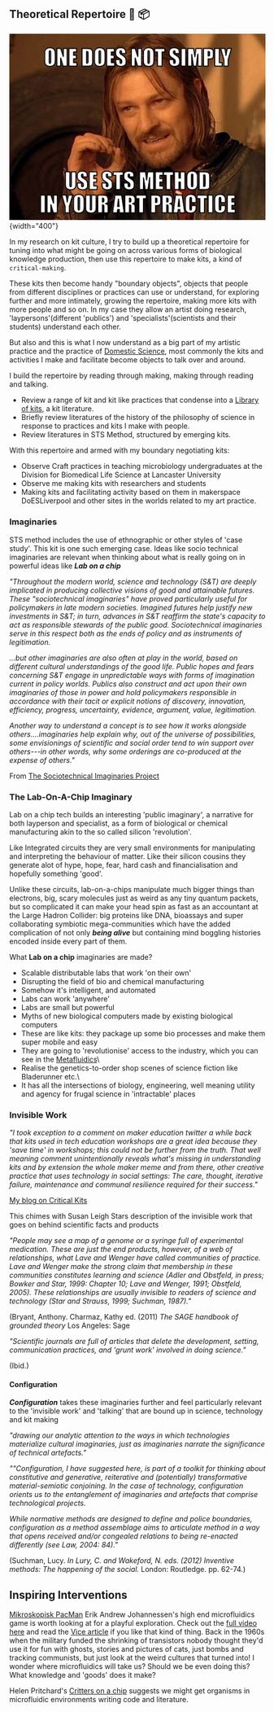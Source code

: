 
Theoretical Repertoire :book: :package:
---------------------------------------

![](images/boromir_meme_ready.jpg){width="400"}

In my research on kit culture, I try to build up a theoretical
repertoire for tuning into what might be going on across various forms
of biological knowledge production, then use this repertoire to make
kits, a kind of `critical-making`.

These kits then become handy "boundary objects", objects that people
from different disciplines or practices can use or understand, for
exploring further and more intimately, growing the repertoire, making
more kits with more people and so on. In my case they allow an artist
doing research, 'laypersons'(different 'publics') and
'specialists'(scientists and their students) understand each other.

But also and this is what I now understand as a big part of my artistic
practice and the practice of [Domestic
Science](https://domesticscience.org.uk/about.html), most commonly the
kits and activities I make and facilitate become objects to talk over
and around.

I build the repertoire by reading through making, making through reading
and talking.

-   Review a range of kit and kit like practices that condense into a
    [Library of
    kits](https://domesticscience.org.uk/criticalkits/Library.html), a
    kit literature.
-   Briefly review literatures of the history of the philosophy of
    science in response to practices and kits I make with people.
-   Review literatures in STS Method, structured by emerging kits.

With this repertoire and armed with my boundary negotiating kits:

-   Observe Craft practices in teaching microbiology undergraduates at
    the Division for Biomedical Life Science at Lancaster University
-   Observe me making kits with researchers and students
-   Making kits and facilitating activity based on them in makerspace
    DoESLiverpool and other sites in the worlds related to my art
    practice.

### Imaginaries

STS method includes the use of ethnographic or other styles of 'case
study'. This kit is one such emerging case. Ideas like socio technical
imaginaries are relevant when thinking about what is really going on in
powerful ideas like ***Lab on a chip***

*"Throughout the modern world, science and technology (S&T) are deeply
implicated in producing collective visions of good and attainable
futures. These "sociotechnical imaginaries" have proved particularly
useful for policymakers in late modern societies. Imagined futures help
justify new investments in S&T; in turn, advances in S&T reaffirm the
state's capacity to act as responsible stewards of the public good.
Sociotechnical imaginaries serve in this respect both as the ends of
policy and as instruments of legitimation.*

*...but other imaginaries are also often at play in the world, based on
different cultural understandings of the good life. Public hopes and
fears concerning S&T engage in unpredictable ways with forms of
imagination current in policy worlds. Publics also construct and act
upon their own imaginaries of those in power and hold policymakers
responsible in accordance with their tacit or explicit notions of
discovery, innovation, efficiency, progress, uncertainty, evidence,
argument, value, legitimation.*

*Another way to understand a concept is to see how it works alongside
others....imaginaries help explain why, out of the universe of
possibilities, some envisionings of scientific and social order tend to
win support over others---in other words, why some orderings are
co-produced at the expense of others.\"*

From [The Sociotechnical Imaginaries
Project](http://sts.hks.harvard.edu/research/platforms/imaginaries/)

### The Lab-On-A-Chip Imaginary

Lab on a chip tech builds an interesting 'public imaginary', a narrative
for both layperson and specialist, as a form of biological or chemical
manufacturing akin to the so called silicon 'revolution'.

Like Integrated circuits they are very small environments for
manipulating and interpreting the behaviour of matter. Like their
silicon cousins they generate alot of hype, hope, fear, hard cash and
financialisation and hopefully something 'good'.

Unlike these circuits, lab-on-a-chips manipulate much bigger things than
electrons, big, scary molecules just as weird as any tiny quantum
packets, but so complicated it can make your head spin as fast as an
accountant at the Large Hadron Collider: big proteins like DNA,
bioassays and super collaborating symbiotic mega-communities which have
the added complication of not only ***being alive*** but containing mind
boggling histories encoded inside every part of them.

What **Lab on a chip** imaginaries are made?

-   Scalable distributable labs that work 'on their own'
-   Disrupting the field of bio and chemical manufacturing
-   Somehow it's intelligent, and automated
-   Labs can work 'anywhere'
-   Labs are small but powerful
-   Myths of new biological computers made by existing biological
    computers
-   These are like kits: they package up some bio processes and make
    them super mobile and easy
-   They are going to 'revolutionise' access to the industry, which you
    can see in the [Metafluidics](https://metafluidics.org/)\
-   Realise the genetics-to-order shop scenes of science fiction like
    Bladerunner etc.\
-   It has all the intersections of biology, engineering, well meaning
    utility and agency for frugal science in 'intractable' places

### Invisible Work

*"I took exception to a comment on maker education twitter a while back
that kits used in tech education workshops are a great idea because they
'save time' in workshops; this could not be further from the truth. That
well meaning comment unintentionally reveals what's missing in
understanding kits and by extension the whole maker meme and from there,
other creative practice that uses technology in social settings: The
care, thought, iterative failure, maintenance and communal resilience
required for their success."*

[My blog on Critical
Kits](http://cheapjack.github.io/2018/07/05/critical-kit-resilience)

This chimes with Susan Leigh Stars description of the invisible work
that goes on behind scientific facts and products

*"People may see a map of a genome or a syringe full of experimental
medication. These are just the end products, however, of a web of
relationships, what Lave and Wenger have called communities of practice.
Lave and Wenger make the strong claim that membership in these
communities constitutes learning and science (Adler and Obstfeld, in
press; Bowker and Star, 1999: Chapter 10; Lave and Wenger, 1991;
Obstfeld, 2005). These relationships are usually invisible to readers of
science and technology (Star and Strauss, 1999; Suchman, 1987)."*

(Bryant, Anthony. Charmaz, Kathy ed. (2011) *The SAGE handbook of
grounded theory* Los Angeles: Sage

*"Scientific journals are full of articles that delete the development,
setting, communication practices, and 'grunt work' involved in doing
science."*

(Ibid.)

#### Configuration

***Configuration*** takes these imaginaries further and feel
particularly relevant to the 'invisible work' and 'talking' that are
bound up in science, technology and kit making

*"drawing our analytic attention to the ways in which technologies
materialize cultural imaginaries, just as imaginaries narrate the
significance of technical artefacts."*

*\"\"Configuration, I have suggested here, is part of a toolkit for
thinking about constitutive and generative, reiterative and
(potentially) transformative material-semiotic conjoining. In the case
of technology, configuration orients us to the entanglement of
imaginaries and artefacts that comprise technological projects.*

*While normative methods are designed to define and police boundaries,
configuration as a method assemblage aims to articulate method in a way
that opens received and/or congealed relations to being re-enacted
differently (see Law, 2004: 84).\"*

(Suchman, Lucy. *In Lury, C. and Wakeford, N. eds. (2012) Inventive
methods: The happening of the social.* London: Routledge. pp. 62-74.)

Inspiring Interventions
-----------------------

[Mikroskopisk PacMan](https://youtu.be/GvZm9EXqrdU) Erik Andrew
Johannessen's high end microfluidics game is worth looking at for a
playful exploration. Check out the [full video
here](https://www.youtube.com/TVxNvWCTbYo) and read the [Vice
article](https://www.vice.com/en_us/article/vv7zba/pac-man-inspires-norwegian-researchers-to-better-study-microorganisms)
if you like that kind of thing. Back in the 1960s when the military
funded the shrinking of transistors nobody thought they'd use it for fun
with ghosts, stories and pictures of cats, just bombs and tracking
communists, but just look at the weird cultures that turned into! I
wonder where microfluidics will take us? Should we be even doing this?
What knowledge and 'goods' does it make?

Helen Pritchard's [Critters on a
chip](http://www.helenpritchard.info/artworks-projects/critter-compiler-prototype-2016)
suggests we might get organisms in microfluidic environments writing
code and literature.
